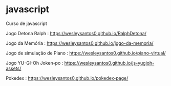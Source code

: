 # javascript
 Curso de javascript

 Jogo Detona Ralph : 
 https://wesleysantos0.github.io/RalphDetona/

 Jogo da Memória : 
 https://wesleysantos0.github.io/jogo-da-memoria/

 Jogo de simulação de Piano :
  https://wesleysantos0.github.io/piano-virtual/

  Jogo YU-GI-Oh Joken-po :
  https://wesleysantos0.github.io/js-yugioh-assets/

  Pokedex :
  https://wesleysantos0.github.io/pokedex-page/
 
